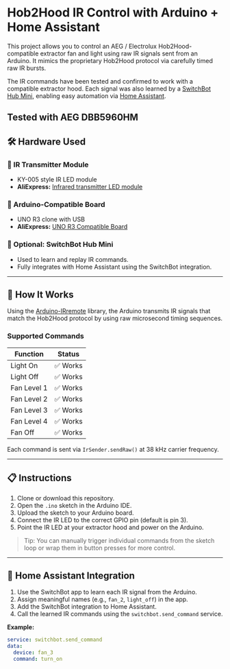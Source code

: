 # Hob2Hood IR Control with Arduino + Home Assistant

This project allows you to control an AEG / Electrolux Hob2Hood-compatible extractor fan and light using raw IR signals sent from an Arduino. It mimics the proprietary Hob2Hood protocol via carefully timed raw IR bursts.

The IR commands have been tested and confirmed to work with a compatible extractor hood. Each signal was also learned by a [SwitchBot Hub Mini](https://www.switch-bot.com/products/switchbot-hub-mini), enabling easy automation via [Home Assistant](https://www.home-assistant.io/).

Tested with AEG DBB5960HM
---

## 🛠️ Hardware Used

### 🔹 IR Transmitter Module
- KY-005 style IR LED module  
- **AliExpress:** [Infrared transmitter LED module](https://nl.aliexpress.com/item/1005007335850929.html)

### 🔹 Arduino-Compatible Board
- UNO R3 clone with USB  
- **AliExpress:** [UNO R3 Compatible Board](https://nl.aliexpress.com/item/1005007728270103.html)

### 🔹 Optional: SwitchBot Hub Mini
- Used to learn and replay IR commands.
- Fully integrates with Home Assistant using the SwitchBot integration.

---

## 🚀 How It Works

Using the [Arduino-IRremote](https://github.com/Arduino-IRremote/Arduino-IRremote) library, the Arduino transmits IR signals that match the Hob2Hood protocol by using raw microsecond timing sequences.

### Supported Commands

| Function     | Status     |
|--------------|------------|
| Light On     | ✅ Works   |
| Light Off    | ✅ Works   |
| Fan Level 1  | ✅ Works   |
| Fan Level 2  | ✅ Works   |
| Fan Level 3  | ✅ Works   |
| Fan Level 4  | ✅ Works   |
| Fan Off      | ✅ Works   |

Each command is sent via `IrSender.sendRaw()` at 38 kHz carrier frequency.

---

## 📋 Instructions

1. Clone or download this repository.
2. Open the `.ino` sketch in the Arduino IDE.
3. Upload the sketch to your Arduino board.
4. Connect the IR LED to the correct GPIO pin (default is pin 3).
5. Point the IR LED at your extractor hood and power on the Arduino.

> Tip: You can manually trigger individual commands from the sketch loop or wrap them in button presses for more control.

---

## 🧩 Home Assistant Integration

1. Use the SwitchBot app to learn each IR signal from the Arduino.
2. Assign meaningful names (e.g., `fan_2`, `light_off`) in the app.
3. Add the SwitchBot integration to Home Assistant.
4. Call the learned IR commands using the `switchbot.send_command` service.

**Example:**
```yaml
service: switchbot.send_command
data:
  device: fan_3
  command: turn_on
